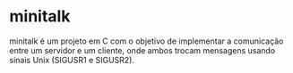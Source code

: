 # minitalk

minitalk é um projeto em C com o objetivo de implementar a comunicação entre um servidor e um cliente, onde ambos trocam mensagens usando sinais Unix (SIGUSR1 e SIGUSR2).
